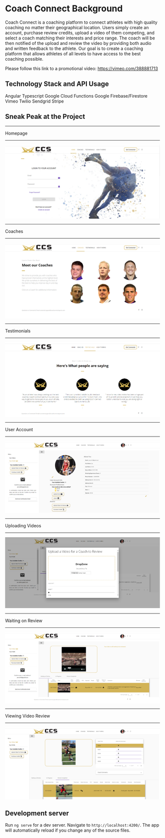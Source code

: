 # Coach Connect Background
Coach Connect is a coaching platform to connect athletes with high quality coaching no matter their geographical location. Users simply create an account, purchase review credits,  upload a video of them competing, and select a coach matching their interests and price range. The coach will be then notified of the upload and review the video by providing both audio and written feedback to the athlete. Our goal is to create a coaching platform that allows athletes of all levels to have access to the best coaching possible. 

Please follow this link to a promotional video:
https://vimeo.com/388881713

## Technology Stack and API Usage
Angular
Typescript
Google Cloud Functions
Google Firebase/Firestore
Vimeo
Twilio
Sendgrid
Stripe

## Sneak Peak at the Project
  *  *  *  *  *
Homepage
  *  *  *  *  *
![img1](img/img1.PNG?raw=true)
  *  *  *  *  *
Coaches
  *  *  *  *  *
![img2](img/img2.PNG?raw=true)
  *  *  *  *  *
Testimonials
  *  *  *  *  *
![img3](img/img3.PNG?raw=true)
  *  *  *  *  *
User Account
  *  *  *  *  *
![img4](img/img4.PNG?raw=true)
  *  *  *  *  *
Uploading Videos
  *  *  *  *  *
![img5](img/img5.PNG?raw=true)
  *  *  *  *  *
Waiting on Review
  *  *  *  *  *
![img6](img/img6.PNG?raw=true)
  *  *  *  *  *
Viewing Video Review
  *  *  *  *  *
![img7](img/img7.PNG?raw=true)

## Development server

Run `ng serve` for a dev server. Navigate to `http://localhost:4200/`. The app will automatically reload if you change any of the source files.
